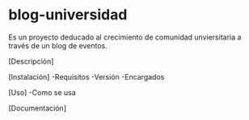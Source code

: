 # blog-universidad
Es un proyecto deducado al crecimiento de comunidad unviersitaria a través de un blog de eventos.

[Descripción]

[Instalación]
-Requisitos
-Versión
-Encargados

[Uso]
-Como se usa

[Documentación]
